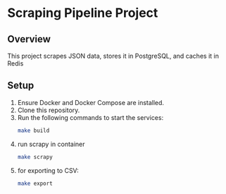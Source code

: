 # Scraping Pipeline Project

## Overview
This project scrapes JSON data, stores it in PostgreSQL, and caches it in Redis

## Setup
1. Ensure Docker and Docker Compose are installed.
2. Clone this repository.
3. Run the following commands to start the services:
   ```bash
   make build
   
6. run scrapy in container
   ```bash
   make scrapy
   
5. for exporting to CSV:
   ```bash
   make export


